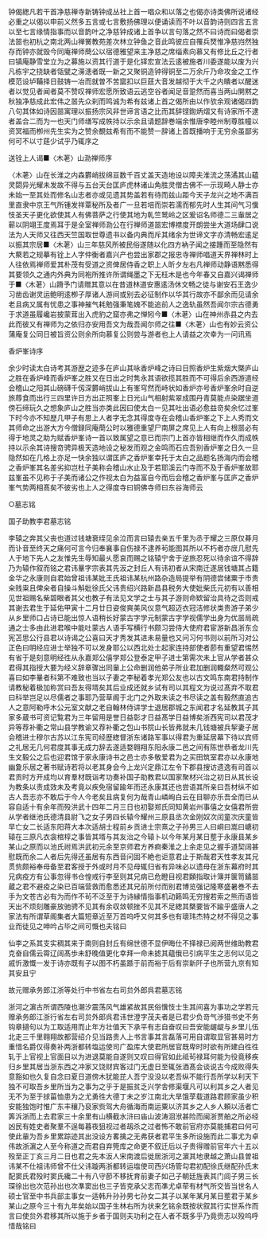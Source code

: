 <!-- { "loadSidebar": true } -->
钟偈緫凡若干首净慈禅寺新铸钟成丛社上首一唱众和以落之也偈亦诗类佛所说诸经必重之以偈以申前义然多五言或七言敷扬佛理以便诵读而不叶以音韵诗则四言五言以至七言缘情指事而以音韵叶之净慈钟成诸上首争以言句落之然不曰诗而曰偈者崇法噐也初杭之南北两山禅黉教苑差次林立钟鱼之音此鸣彼应自罹兵燹惟净慈岿然独存而钟亦就毁今同庵禅师蕳公以宿德雅望来主净慈之席缁素向慕又有修比丘之行者曰镇庵静雪堂立为之募施以资其行道于是化铎宏宣法云逺被施者川委遂能以废为兴凡栋宇之挠缺者瓴甓之澷漶者既一新之又聚铜造钟得铜至二万余斤乃命攻金之工作模范设垆鞴择日鼓铸一冶而就曽不苦窳扣以巨莛大音发越彻于大千之内瞶者以醒迷者以觉见者闻者莫不赞叹禅师宏愿所致语云逃空谷者闻足音跫然而喜当两山閴黙之秋独净慈成此宏伟之噐先众刹而鸣诚为希有兹诸上首之偈所由以作欤余观诸偈四韵八句其体如诗因噐寓理以振扬宗风非世谛言语之比而其辞铿鍧炳熠又有诗家所不逮者盖合二而为一也天门师缮写成帙持以示余且请题辞巻端余惟唐李睦州制尊胜幢以资冥福而栁州先生实为之赞余覩兹希有而不能赞一辞诸上首既播响于无穷余虽鄙劣何可不以寸莛少试乎乃辄序之

送铨上人谒■〈木荖〉山泐禅师序

〈木荖〉山在长淮之内森欝峭拔绵亘数千百丈盖天造地设以障夫淮流之荡潏其山藴灵閟异光耀未发故不得与五台天台匡庐虎林诸山角胜灵僧古佛不一示现畸人静士亦未始一至其处而修名山志者亦或见遗其势盖若有待而兹山距今天子龙兴之地不满百里直隶中京王气所锺发祥覃秘所及者广一旦若培而崇若濡而郁先时人生其间气习懻忮圣天子更化欲使其人有佛菩萨之行使其地为乹竺鹫岭之区爰诏名师德二三軰居之蕲以阴翊王度焉耳于是全室禅师泐公在行禅师道噐宏博襟度开朗尝坐大道场肆口说法为人天师又往西天竺国取世尊遗书以备内典而斥其绪余为世谛文字亦清畅宏逺足以振其宗居■〈木荖〉山三年慈风所被民俗遂随以化四方衲子闻之接踵而至隐然有大藂若之规摹有铨上人字仲衡者嘉兴产也尝出家郡之报忠寺禅师唱道天界禅林时上人往依焉禅师爱其朴茂有受道之资俾居侍香之职上人昕夕左右凡禅师动静语黙悉得其要领久之通内外典为同袍所推许所谓绳墨之下无枉木是也今年春又自嘉兴谒禅师于■〈木荖〉山蹐予门请赠其意以在昔道林道安惠逺汤休文畅之徒与谢安石王逸少习凿齿谢灵运鲍明逺栁子厚诸人游间或别去必征制作以华其行故亦不鄙余而见请余老且病又属有忧患之事神摧气耗勉强秉笔媿不能追前人之逸轨虽然吾闻尔宗古德勇于求道虽履巉岩披蒙茸出入虎豹之窟亦弗之惮矧今■〈木荖〉山在神州赤县之内去此而彼又有禅师为之依归亦安用吾文为哉吾闻尔师之往■〈木荖〉山也有妙云资公蒲庵复公同日被旨资公则余所向慕复公则尝与游者也上人请益之次幸为一问讯焉

香炉峯诗序

余少时读太白诗考其游歴之迹多在庐山其咏香炉峰之诗曰日照香炉生紫烟大槩庐山之胜在香炉峰而香炉峯之胜又在日出之时隽永其语欲揽其胜而不可得后余西游道经会稽山之阳其山磅礴千仭深欝峭拔山上有峯穹然而峙状如香炉亦号香炉峯余时自逆旅蓐食而出行三四里许日方出正照峯上日光山气相射紫翠成围丹青莫能点染踞坐道傍石缔玩久之想象庐山之胜当亦类此因曰使太白一见其吐出语必愈益竒矣余忆过峯下时今亦不知歴几甲子有思上人者字无念其得度寺在会稽山香炉峯之下上人秀而文其师命之出游大方今僧録同庵蕳公时以雅德重望尸南屏之席见上人有向上根噐必有得于地灵之助为赋香炉峯诗一首以致属望之意已而宗门上首亦皆相继而作久而成帙持以示余其诗搜竒骋异极天造地设之秘发而观之金鸣而石应吾别香炉峯之日久一旦隐然如在几格上亦足一快余独以谓匡庐之香炉峯幸托于太白之品题名扬海内而会稽之香炉峯其名差劣抑岂杜子美称会稽山水止及于若耶溪云门寺而不及于香炉峯故耶兹峯虽不见称于子美而诸公之作视太白为益富自今而后会稽之香炉峯与匡庐之香炉峯气势两相髙矣不彼劣也上人之得度寺曰铜佛寺师曰东谷海师云

○墓志铭

国子助教李君墓志铭

李辕之奔其父丧也道过钱塘衰绖见余泣而言曰辕去亲五千里为丞于耀之三原仅朞月而讣音至终天之痛何可言今归奉襄事自伤禄不逮养茍能图其所以不朽者亦庻几慰先人于地下先人之友惟先生辱知最乆愿哀而赐之铭辕宁舍于逆旅忍死以待余谊不得辞乃为辕作叙而铭之君讳曅字宗表其先汳之封丘人有讳初者从宋南迁遂居钱塘其占籍金华之永康则自君始曾祖讳某妣王氏祖讳某杭州路杂造局提举有阴德尝储粟于市贵籴贱粜且俾籴者自操斗斛妣徐氏父讳贵绍兴路新昌县税务大使妣柴氏元初有以善相见世祖赐名柴碧眼者其父也教子有法见文学之士与其子游则命欵留治具待之否则戒其谢去君生于延佑甲寅十二月廿日姿俊爽美风仪意气超迈衣冠洁修状类贵游子弟少从乡里师口占诗已能出惊人语稍长好蒙古字学元制蒙古字学视儒学出身为优噐局疏通之士多由此进君喉中能吐蒙古人语手写横行书颇习尝侍大使府君宦游新昌浙东佥宪苫思公行县君以诗谒之公喜曰天才秀发其进未易量也又问习何书则以前所习对公正色曰明经应进士举独不可以发身耶公以西北处士起家连持部使者莭有重望君惕然有省于是刻意明经徃从永嘉郑公僖学郑公登泰定甲子进士第需次未上官从学者甚众君得其指授大要为经义辞章骤出同軰上公命删润他弟子所业君加删润輙粲然可观公喜曰如李曅者科第不难致也当以子妻之李秘着孝光郑公友也以古文鸣东南君持制作请教秘着极加称赏曰吾友得壻矣其后业成还就乡试有司以其程文为说过髙弃不取君曰科举岂足以尽儒者之事耶乃营草阁于北门之外取未读之书尽读之盖有毅然直追古人之意阿勒呼木公元室文献之老自翰林侍讲学士退居郡城之东闻君才名延教其子其家多蔵书可资记覧君为三年留用是誉日益彰才日益髙学日益博矣浙西宪司以君茂才异等荐补衢之常山县学教谕又荐补衢之包山书院山长皆弗就未几钱塘被兵挈妻子居会稽进士穆尔古苏以江东宪司经歴緫督浙东诸路军事以得君为重延居幕下待以宾师之礼居无几何君度其事无成力辞去遂适婺翱翔东阳永康二邑之间有陈世恭者龙川先生文毅公之后也迎君馆于家永康诗书之邑士亦多敬爱君为之买田筑室君亦以永康地幽夐乐居之著书赋诗若将以老其身会今上龙兴定鼎江左令下郡县搜访遗逸有司首以君贡时方开成均以育羣材既诣考功奏补国子助教君以国家聚材兴治之初日从其长设为教条以责成效未及考竟以疾免宿留踰年而还永康其还也尝语其所亲曰吾材纵不如古人吾志亦不敢后于今人今老矣且病复何为哉青山嶙峋白云在目聊亦乐吾全而已从容自适十有余年而殁洪武十四年二月三日也初娶郑氏同知黄岩州事僖之女僖君所尝从学者继池氏德清县尉飞之女子男四长辕今耀州三原县丞次金刚奴次闰童次庆童皆早亡女二长适东阳蒋大本次适胡士程前乡贡进士宗熹之子孙男三人曰峒曰嵩曰嵣初辕在三原凡衣衾棺椁之事皆其壻与其友治之今辕卜以今年某月某日塟于永康县某乡某山之原而以池氏祔焉洪武初元余至京师君方养痾秦淮之上余走见之握手道契阔甚慰既而余二人者后先得还虽居有东西音问固不絶也讵意君止于斯哉君天性孝友其兄贯赀颇裕奉母备至君客授于外或时月不见母辄归省有异味必以遗母在浙东幕府时其兄病疫方有公事忽得书仓惶戒行李至则其兄病已危瞪目视君頥指取计簿并箧笥鐍噐蔵之君不避疫之染已百端营救而愈悉还其兄前所付而别君博览强记隆寒盛暑巻不去手为文苍古必有为而作不茍不泛至于为诗縁情指事机动籁鸣无穷搜若索之熊而语皆天出不烦刻雕豪放驰骋不见其有余収敛顿挫不见其不足緫其槩要皆不踰乎盛唐人之家法有所谓草阁集者大篇短章近至万首呜呼又何其多也有瓌玮杰特之材不得见之事业而徒见之呻吟占毕之间可慨也夫铭曰

仙李之系其支实稠其来于南则自封丘有绵世德不显伊晦仕不择禄已阅两世维助教君克奋自儒云霄辽阔髙歩未舒晚值更化幸拜一命未摅其藴俄已引病平生之志何以见之戚忻激慨一发于诗亦既有子以图不朽虽踬于前而裕于后有崇新阡子也所营九京有知其安且宁

故元赠承务郎江浙等处行中书省左右司贠外郎呉君墓志铭

浙河之濵古所谓西陵也潮汐震荡风气雄紧故其民俗懻忮士生其间喜为事功之学若元赠承务郎江浙行省左右司贠外郎呉君讳世澄字茂夫者是已君少负竒气渉猎书史不务钩章擿句以为工取适用而止年方壮值天下承平有志自奋叹曰吾安能龌龊与乡里儿伍北走三千里翱翔故都营绍介见当路贵人上书言事其言磊落可用自谓取显官甚易时方重惜名爵仅得奏补两浙都转塩运使司广盈库大使君所居官既卑时时欲有所建白徃徃轧于上官视上官面目以为进退莫能自遂则又叹曰得官如此祗茍禄耳何能为役竟移疾归乡里其居当浙东西之冲家又饶财宾客过门无虚日至辄张酒髙会谈说古今成败得失意豁如也久复自念曰夏日道傍木犹能芘人吾宁没没以老吾纵不能行吾所学以利天下独不可取吾乡里所当为之事为之乎于是振贫乏兴学舎修渠堰凡可以利其乡之人者见无不为至于捄菑恤患为之尤勇徃大德丁未之岁江南北大旱饿莩载道路君顾家虽少积安能独饱时惟广东丰穰乃裒家赀驾大舟循海而南运粟以济其乡之人乡人頼以活者亡筭泝浙而上去君家三十余里有山横截水浒曰庙山波涛洄洑甚险而闽浙贾舶之所必经凶民有姓史者聚羣不逞每暮夜狙视过者刼杀之过者怖不敢前官府亦莫能捕君曰何可使此軰为吾乡里累踪迹其出没设方畧擒之无弗获者君平生多所设施而此二事尤为卓伟故浙濵之人至今称道之而君自弃筦库之命更不叙迁后以子贵得赠前官年六十五以殁至正丁亥三月二日也君之先本汳人宋南渡后徙居浙河之濵其地隶越之萧山县曽祖讳某不仕祖讳师曾不仕父讳璇两浙都转运塩使司西兴场管勾君初配徐氏继配孙氏末配窦氏君殁时窦氏纔二十有八守莭不移抚育前妻子如己子朝廷旌表其门闾子男三长琛徐出也次范孙出也次凖窦出也三子皆克承父志而凖尤卓荦有材气所交皆当世名人硕士官至中书兵部主事女一适韩升孙孙男七孙女二其子以某年某月某日塟君于某乡某山之原今三十有九年矣始以国子生林右所为状来乞铭余既按状叙其行实世系作而言曰使贠外君移其所以施于乡者于国则夫功利之在人者不既多乎乃竟赍志以殁呜呼惜哉铭曰


